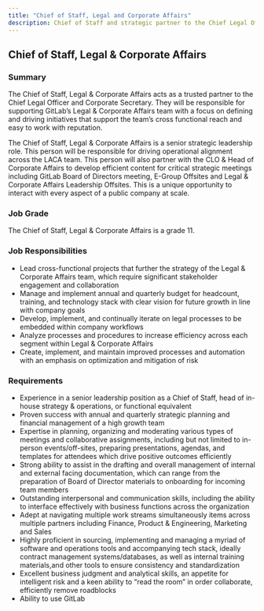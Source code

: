 ```yaml
---
title: "Chief of Staff, Legal and Corporate Affairs"
description: Chief of Staff and strategic partner to the Chief Legal Officer
---
```


## Chief of Staff, Legal & Corporate Affairs

### Summary

The Chief of Staff, Legal & Corporate Affairs acts as a trusted partner to the Chief Legal Officer and Corporate Secretary. They will be responsible for supporting GitLab’s Legal & Corporate Affairs team with a focus on defining and driving initiatives that support the team’s cross functional reach  and easy to work with reputation.

The Chief of Staff, Legal & Corporate Affairs is a senior strategic leadership role. This person will be responsible for driving operational alignment across the LACA team. This person will also partner with the CLO & Head of Corporate Affairs to develop efficient content for critical strategic  meetings including GitLab Board of Directors meeting, E-Group Offsites and Legal & Corporate Affairs Leadership Offsites. This is a unique opportunity to interact with every aspect of a public company at scale. 

### Job Grade

The Chief of Staff, Legal & Corporate Affairs is a grade 11.

### Job Responsibilities 

- Lead cross-functional projects that further the strategy of the Legal & Corporate Affairs team, which require significant stakeholder engagement and collaboration
- Manage and implement annual and quarterly budget for headcount, training, and technology stack with clear vision for future growth in line with company goals
- Develop, implement, and continually iterate on legal processes to be embedded within company workflows
- Analyze processes and procedures to increase efficiency across each segment within Legal & Corporate Affairs
- Create, implement, and maintain improved processes and automation with an emphasis on optimization and mitigation of risk

### Requirements 

- Experience in a senior leadership position as a Chief of Staff, head of in-house strategy & operations, or functional equivalent
- Proven success with annual and quarterly strategic planning and financial management of a high growth team
- Expertise in planning, organizing and moderating various types of meetings and collaborative assignments, including but not limited to in-person events/off-sites, preparing presentations, agendas, and templates for attendees which drive positive outcomes efficiently
- Strong ability to assist in the drafting and overall management of internal and external facing documentation, which can range from the preparation of Board of Director materials to onboarding for incoming team members
- Outstanding interpersonal and communication skills, including the ability to interface effectively with business functions across the organization
- Adept at navigating multiple work streams simultaneously  items across multiple partners including Finance, Product & Engineering, Marketing and Sales
- Highly proficient in sourcing, implementing and managing a myriad of software and operations tools and accompanying tech stack, ideally contract management systems/databases, as well as internal training materials,and other tools to ensure consistency and standardization
- Excellent business judgment and analytical skills, an appetite for intelligent risk and a keen ability to “read the room” in order collaborate, efficiently remove roadblocks
- Ability to use GitLab
